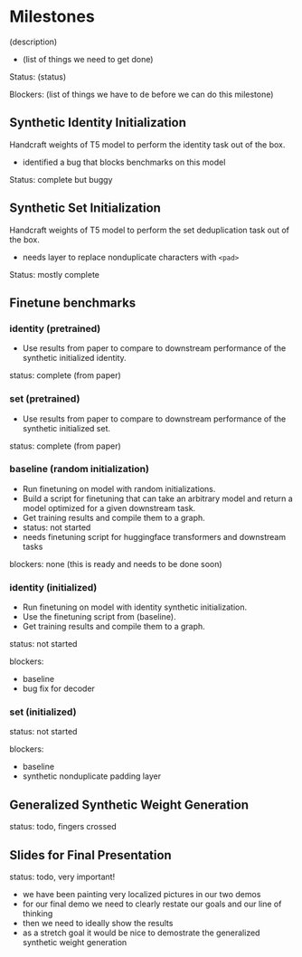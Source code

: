 # Milestones

(description)

- (list of things we need to get done)

Status: (status)

Blockers: (list of things we have to de before we can do this milestone)

## Synthetic Identity Initialization

Handcraft weights of T5 model to perform the identity task out of the box.

- identified a bug that blocks benchmarks on this model

Status: complete but buggy

## Synthetic Set Initialization

Handcraft weights of T5 model to perform the set deduplication task out of the box.

- needs layer to replace nonduplicate characters with `<pad>`

Status: mostly complete

## Finetune benchmarks

### identity (pretrained)

- Use results from paper to compare to downstream performance of the synthetic initialized identity.

status: complete (from paper)

### set (pretrained)

- Use results from paper to compare to downstream performance of the synthetic initialized set.

status: complete (from paper)

### baseline (random initialization)

- Run finetuning on model with random initializations.
- Build a script for finetuning that can take an arbitrary model and return a model optimized for a given downstream task.
- Get training results and compile them to a graph.
- status: not started
- needs finetuning script for huggingface transformers and downstream tasks

blockers: none (this is ready and needs to be done soon)

### identity (initialized)

- Run finetuning on model with identity synthetic initialization.
- Use the finetuning script from (baseline).
- Get training results and compile them to a graph.

status: not started

blockers:

- baseline
- bug fix for decoder

### set (initialized)

status: not started

blockers:

- baseline
- synthetic nonduplicate padding layer

## Generalized Synthetic Weight Generation

status: todo, fingers crossed

## Slides for Final Presentation

status: todo, very important!

- we have been painting very localized pictures in our two demos
- for our final demo we need to clearly restate our goals and our line of thinking
- then we need to ideally show the results
- as a stretch goal it would be nice to demostrate the generalized synthetic weight generation
